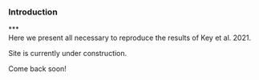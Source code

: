 <h3>Introduction</h3>
<p>***<br>
Here we present all necessary to reproduce the results of Key et al. 2021.
  

Site is currently under construction.

Come back soon!

